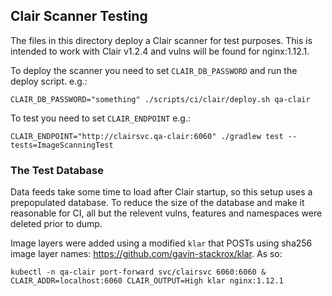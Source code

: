 ## Clair Scanner Testing

The files in this directory deploy a Clair scanner for test purposes. This is
intended to work with Clair v1.2.4 and vulns will be found for nginx:1.12.1.

To deploy the scanner you need to set `CLAIR_DB_PASSWORD`
and run the deploy script. e.g.:

```
CLAIR_DB_PASSWORD="something" ./scripts/ci/clair/deploy.sh qa-clair
```

To test you need to set `CLAIR_ENDPOINT` e.g.:

```
CLAIR_ENDPOINT="http://clairsvc.qa-clair:6060" ./gradlew test --tests=ImageScanningTest
```

### The Test Database

Data feeds take some time to load after Clair startup, so this setup uses a
prepopulated database. To reduce the size of the database and make it reasonable
for CI, all but the relevent vulns, features and namespaces were deleted prior
to dump.

Image layers were added using a modified `klar` that POSTs using sha256 image
layer names: https://github.com/gavin-stackrox/klar. As so:

```
kubectl -n qa-clair port-forward svc/clairsvc 6060:6060 &
CLAIR_ADDR=localhost:6060 CLAIR_OUTPUT=High klar nginx:1.12.1
```

